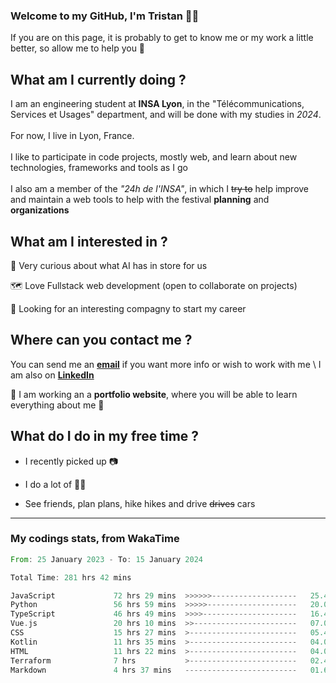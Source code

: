 ### Welcome to my GitHub, I'm Tristan 👨‍💻

If you are on this page, it is probably to get to know me or my work a little better, so allow me to help you 💁

## What am I currently doing ?

I am an engineering student at **INSA Lyon**, in the "Télécommunications, Services et Usages" department, and will be done with my studies in *2024*. \
\
For now, I live in Lyon, France. \
\
I like to participate in code projects, mostly web, and learn about new technologies, frameworks and tools as I go
\
\
I also am a member of the *"24h de l'INSA"*, in which I ~~try to~~  help improve and maintain a web tools to help with the festival **planning** and **organizations**

## What am I interested in ?
   
   🤖 Very curious about what AI has in store for us
   
   🗺️ Love Fullstack web development (open to collaborate on projects)

   🤔 Looking for an interesting compagny to start my career

## Where can you contact me ?

You can send me an **[email](mailto:tristan.dve@gmail.com)** if you want more info or wish to work with me \\
I am also on **[LinkedIn](https://www.linkedin.com/in/tristan-devin/)**

🚧 I am working an a **portfolio website**, where you will be able to learn everything about me 🚧

## What do I do in my free time ?

 - I recently picked up 📷
   
 - I do a lot of 🧗‍♂️
   
 - See friends, plan plans, hike hikes and drive ~~drives~~ cars

---
### My codings stats, from WakaTime

<!--START_SECTION:waka-->

```rust
From: 25 January 2023 - To: 15 January 2024

Total Time: 281 hrs 42 mins

JavaScript             72 hrs 29 mins  >>>>>>-------------------   25.47 %
Python                 56 hrs 59 mins  >>>>>--------------------   20.02 %
TypeScript             46 hrs 49 mins  >>>>---------------------   16.45 %
Vue.js                 20 hrs 10 mins  >>-----------------------   07.09 %
CSS                    15 hrs 27 mins  >------------------------   05.43 %
Kotlin                 11 hrs 35 mins  >------------------------   04.07 %
HTML                   11 hrs 22 mins  >------------------------   04.00 %
Terraform              7 hrs           >------------------------   02.46 %
Markdown               4 hrs 37 mins   -------------------------   01.62 %
```

<!--END_SECTION:waka-->

